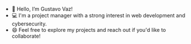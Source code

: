 - 👋 Hello, I’m Gustavo Vaz!
- 💻 I'm a project manager with a strong interest in web development and cybersecurity.
- 😄 Feel free to explore my projects and reach out if you'd like to collaborate!
